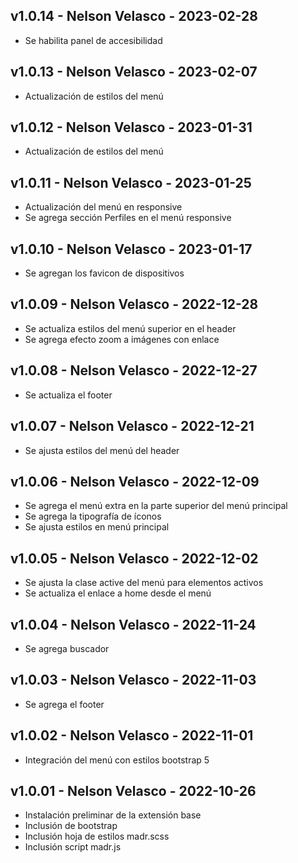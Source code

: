 ## v1.0.14 - Nelson Velasco - 2023-02-28
- Se habilita panel de accesibilidad

## v1.0.13 - Nelson Velasco - 2023-02-07
- Actualización de estilos del menú

## v1.0.12 - Nelson Velasco - 2023-01-31
- Actualización de estilos del menú

## v1.0.11 - Nelson Velasco - 2023-01-25
- Actualización del menú en responsive
- Se agrega sección Perfiles en el menú responsive

## v1.0.10 - Nelson Velasco - 2023-01-17
- Se agregan los favicon de dispositivos

## v1.0.09 - Nelson Velasco - 2022-12-28
- Se actualiza estilos del menú superior en el header
- Se agrega efecto zoom a imágenes con enlace

## v1.0.08 - Nelson Velasco - 2022-12-27
- Se actualiza el footer

## v1.0.07 - Nelson Velasco - 2022-12-21
- Se ajusta estilos del menú del header

## v1.0.06 - Nelson Velasco - 2022-12-09
- Se agrega el menú extra en la parte superior del menú principal
- Se agrega la tipografía de íconos
- Se ajusta estilos en menú principal

## v1.0.05 - Nelson Velasco - 2022-12-02
- Se ajusta la clase active del menú para elementos activos
- Se actualiza el enlace a home desde el menú

## v1.0.04 - Nelson Velasco - 2022-11-24
- Se agrega buscador

## v1.0.03 - Nelson Velasco - 2022-11-03
- Se agrega el footer

## v1.0.02 - Nelson Velasco - 2022-11-01
- Integración del menú con estilos bootstrap 5

## v1.0.01 - Nelson Velasco - 2022-10-26
- Instalación preliminar de la extensión base
- Inclusión de bootstrap
- Inclusión hoja de estilos madr.scss
- Inclusión script madr.js
